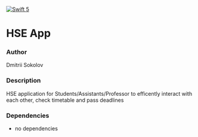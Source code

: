 [![Swift 5](https://img.shields.io/badge/swift-4.2-red.svg?style=flat)](https://developer.apple.com/swift)
# HSE App

### Author
Dmitrii Sokolov

### Description
HSE application for Students/Assistants/Professor to efficently interact with each other, check timetable and pass deadlines

### Dependencies
- no dependencies 

